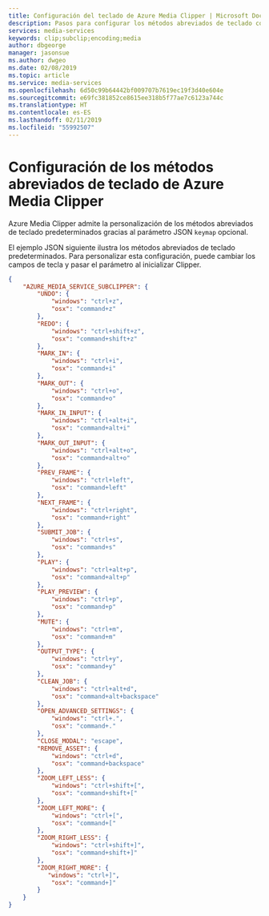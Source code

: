 ```yaml
---
title: Configuración del teclado de Azure Media Clipper | Microsoft Docs
description: Pasos para configurar los métodos abreviados de teclado configurables de Azure Media Clipper
services: media-services
keywords: clip;subclip;encoding;media
author: dbgeorge
manager: jasonsue
ms.author: dwgeo
ms.date: 02/08/2019
ms.topic: article
ms.service: media-services
ms.openlocfilehash: 6d50c99b64442bf009707b7619ec19f3d40e604e
ms.sourcegitcommit: e69fc381852ce8615ee318b5f77ae7c6123a744c
ms.translationtype: HT
ms.contentlocale: es-ES
ms.lasthandoff: 02/11/2019
ms.locfileid: "55992507"
---
```

# <a name="configure-azure-media-clipper-keyboard-shortcuts"></a>Configuración de los métodos abreviados de teclado de Azure Media Clipper 

Azure Media Clipper admite la personalización de los métodos abreviados de teclado predeterminados gracias al parámetro JSON `keymap` opcional.

El ejemplo JSON siguiente ilustra los métodos abreviados de teclado predeterminados. Para personalizar esta configuración, puede cambiar los campos de tecla y pasar el parámetro al inicializar Clipper.

```json
{
    "AZURE_MEDIA_SERVICE_SUBCLIPPER": {
        "UNDO": {
            "windows": "ctrl+z",
            "osx": "command+z"
        },
        "REDO": {
            "windows": "ctrl+shift+z",
            "osx": "command+shift+z"
        },
        "MARK_IN": {
            "windows": "ctrl+i",
            "osx": "command+i"
        },
        "MARK_OUT": {
            "windows": "ctrl+o",
            "osx": "command+o"
        },
        "MARK_IN_INPUT": {
            "windows": "ctrl+alt+i",
            "osx": "command+alt+i"
        },
        "MARK_OUT_INPUT": {
            "windows": "ctrl+alt+o",
            "osx": "command+alt+o"
        },
        "PREV_FRAME": {
            "windows": "ctrl+left",
            "osx": "command+left"
        },
        "NEXT_FRAME": {
            "windows": "ctrl+right",
            "osx": "command+right"
        },
        "SUBMIT_JOB": {
            "windows": "ctrl+s",
            "osx": "command+s"
        },
        "PLAY": {
            "windows": "ctrl+alt+p",
            "osx": "command+alt+p"
        },
        "PLAY_PREVIEW": {
            "windows": "ctrl+p",
            "osx": "command+p"
        },
        "MUTE": {
            "windows": "ctrl+m",
            "osx": "command+m"
        },
        "OUTPUT_TYPE": {
            "windows": "ctrl+y",
            "osx": "command+y"
        },
        "CLEAN_JOB": {
            "windows": "ctrl+alt+d",
            "osx": "command+alt+backspace"
        },
        "OPEN_ADVANCED_SETTINGS": {
            "windows": "ctrl+.",
            "osx": "command+."
        },
        "CLOSE_MODAL": "escape",
        "REMOVE_ASSET": {
            "windows": "ctrl+d",
            "osx": "command+backspace"
        },
        "ZOOM_LEFT_LESS": {
            "windows": "ctrl+shift+[",
            "osx": "command+shift+["
        },
        "ZOOM_LEFT_MORE": {
            "windows": "ctrl+[",
            "osx": "command+["
        },
        "ZOOM_RIGHT_LESS": {
            "windows": "ctrl+shift+]",
            "osx": "command+shift+]"
        },
        "ZOOM_RIGHT_MORE": {
           "windows": "ctrl+]",
            "osx": "command+]"
        }
    }
}
```
